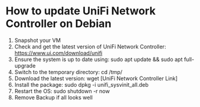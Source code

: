 # How to update UniFi Network Controller on Debian

1. Snapshot your VM
2. Check and get the latest version of UniFi Network Controller: https://www.ui.com/download/unifi
3. Ensure the system is up to date using: sudo apt update && sudo apt full-upgrade
4. Switch to the temporary directory: cd /tmp/
5. Download the latest version: wget [UniFi Network Controller Link]
6. Install the package: sudo dpkg -i unifi_sysvinit_all.deb
7. Restart the OS: sudo shutdown -r now
8. Remove Backup if all looks well
